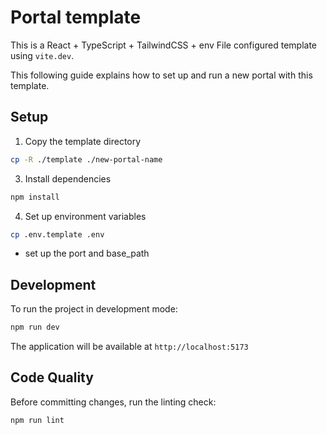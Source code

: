 # Portal template

This is a React + TypeScript + TailwindCSS + env File configured template using `vite.dev`.

This following guide explains how to set up and run a new portal with this template.

## Setup

1. Copy the template directory
```bash
cp -R ./template ./new-portal-name
```

3. Install dependencies
```bash
npm install
```

4. Set up environment variables
```bash
cp .env.template .env
```
- set up the port and base_path

## Development

To run the project in development mode:

```bash
npm run dev
```

The application will be available at `http://localhost:5173`

## Code Quality

Before committing changes, run the linting check:

```bash
npm run lint
```